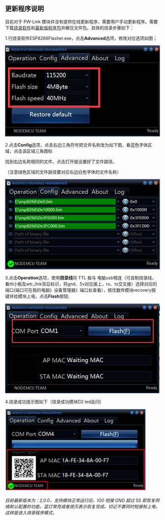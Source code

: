 ## 更新程序说明

目前对于 PW-Link 模块并没有提供在线更新程序，需要用户手动更新程序。需要下载[烧录软件](http://fw.cuav.net/pc/ESP8266Flasher.rar)和[最新版程序包](http://fw.cuav.net/pc/wtrlink.rar)并解压文件包。具体的烧录步骤如下：

1.行烧录软件ESP8266Flasher.exe，点击**Advanced**选项，修改对应选项如图；

![](/assets/wtr5.jpg)

2.点击**Config**选项，点击右边三角符号把文件名称改为如下图，看蓝色字体区域，点击该区域三角图标

找到右边名称相同的文件，点击打开就设置好了文件路径。

（注意绿色区域的文件路径要对应右边白色字体的文件名称）

![](/assets/wtr111.png)

3.点击**Operation**选项，使用**烧录线**将 TTL 板与 电脑usb相连（可自制烧录线，看ttl小板及wtr\_link背后标识，将gnd、5v对应接上，rx、tx交叉接）选择对应的端口\(端口可在我的电脑》设备管理器》端口处查看），按住数传模块recovery按键并给模块上电，点击**Flash**按钮;

![](/assets/wtr3.jpg)

4.烧录成功提示图如下（烧录成功模块D2 led会闪\)

![](/assets/wtr4.jpg)

###### 目前最新版本为：2.0.0，支持模块正常运行后，IO0 短接 GND 超过 5S 即恢复网络默认配置的功能，蓝灯常亮或者熄灭表示恢复完成。切记不要同时短接和上电，这样是进入烧录程序模式。

###### 




